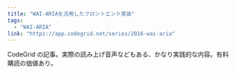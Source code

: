 ```yaml
---
title: "WAI-ARIAを活用したフロントエンド実装"
tags:
  - "WAI-ARIA"
link: "https://app.codegrid.net/series/2016-wai-aria"
---
```


CodeGrid の記事。実際の読み上げ音声などもある、かなり実践的な内容。有料購読の価値あり。
